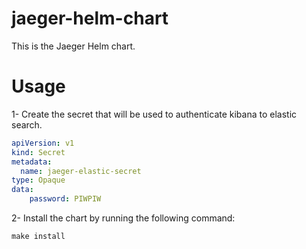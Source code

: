# jaeger-helm-chart
This is the Jaeger Helm chart.
# Usage
1- Create the secret that will be used to authenticate kibana to elastic search.
```yaml
apiVersion: v1
kind: Secret
metadata:
  name: jaeger-elastic-secret
type: Opaque
data:
    password: PIWPIW
```

2- Install the chart by running the following command:
```shell
make install
```
